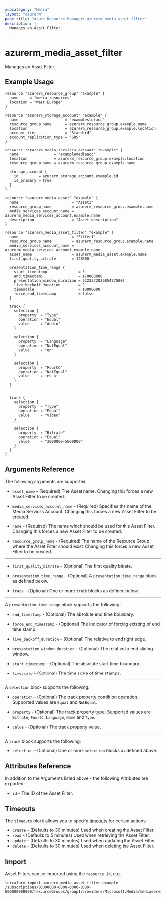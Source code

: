 ```yaml
---
subcategory: "Media"
layout: "azurerm"
page_title: "Azure Resource Manager: azurerm_media_asset_filter"
description: |-
  Manages an Asset Filter.
---
```


# azurerm_media_asset_filter

Manages an Asset Filter.

## Example Usage

```hcl
resource "azurerm_resource_group" "example" {
  name     = "media-resources"
  location = "West Europe"
}

resource "azurerm_storage_account" "example" {
  name                     = "examplestoracc"
  resource_group_name      = azurerm_resource_group.example.name
  location                 = azurerm_resource_group.example.location
  account_tier             = "Standard"
  account_replication_type = "GRS"
}

resource "azurerm_media_services_account" "example" {
  name                = "examplemediaacc"
  location            = azurerm_resource_group.example.location
  resource_group_name = azurerm_resource_group.example.name

  storage_account {
    id         = azurerm_storage_account.example.id
    is_primary = true
  }
}

resource "azurerm_media_asset" "example" {
  name                        = "Asset1"
  resource_group_name         = azurerm_resource_group.example.name
  media_services_account_name = azurerm_media_services_account.example.name
  description                 = "Asset description"
}

resource "azurerm_media_asset_filter" "example" {
  name                        = "Filter1"
  resource_group_name         = azurerm_resource_group.example.name
  media_services_account_name = azurerm_media_services_account.example.name
  asset_name                  = azurerm_media_asset.example.name
  first_quality_bitrate       = 128000

  presentation_time_range {
    start_timestamp              = 0
    end_timestamp                = 170000000
    presentation_window_duration = 9223372036854775000
    live_backoff_duration        = 0
    timescale                    = 10000000
    force_end_timestamp          = false
  }

  track {
    selection {
      property  = "Type"
      operation = "Equal"
      value     = "Audio"
    }

    selection {
      property  = "Language"
      operation = "NotEqual"
      value     = "en"
    }

    selection {
      property  = "FourCC"
      operation = "NotEqual"
      value     = "EC-3"
    }
  }


  track {
    selection {
      property  = "Type"
      operation = "Equal"
      value     = "Video"
    }

    selection {
      property  = "Bitrate"
      operation = "Equal"
      value     = "3000000-5000000"
    }
  }
}
```

## Arguments Reference

The following arguments are supported:

* `asset_name` - (Required) The Asset name. Changing this forces a new Asset Filter to be created.

* `media_services_account_name` - (Required) Specifies the name of the Media Services Account. Changing this forces a new Asset Filter to be created.

* `name` - (Required) The name which should be used for this Asset Filter. Changing this forces a new Asset Filter to be created.

* `resource_group_name` - (Required) The name of the Resource Group where the Asset Filter should exist. Changing this forces a new Asset Filter to be created.

---

* `first_quality_bitrate` - (Optional) The first quality bitrate.

* `presentation_time_range` - (Optional) A `presentation_time_range` block as defined below.

* `track` - (Optional) One or more `track` blocks as defined below.

---

A `presentation_time_range` block supports the following:

* `end_timestamp` - (Optional) The absolute end time boundary.

* `force_end_timestamp` - (Optional) The indicator of forcing existing of end time stamp.

* `live_backoff_duration` - (Optional) The relative to end right edge.

* `presentation_window_duration` - (Optional) The relative to end sliding window.

* `start_timestamp` - (Optional) The absolute start time boundary.

* `timescale` - (Optional) The time scale of time stamps.

---

A `selection` block supports the following:

* `operation` - (Optional) The track property condition operation. Supported values are `Equal` and `NotEqual`.

* `property` - (Optional) The track property type. Supported values are `Bitrate`, `FourCC`, `Language`, `Name` and `Type`.

* `value` - (Optional) The track property value.

---

A `track` block supports the following:

* `selection` - (Optional) One or more `selection` blocks as defined above.

## Attributes Reference

In addition to the Arguments listed above - the following Attributes are exported: 

* `id` - The ID of the Asset Filter.

## Timeouts

The `timeouts` block allows you to specify [timeouts](https://www.terraform.io/docs/configuration/resources.html#timeouts) for certain actions:

* `create` - (Defaults to 30 minutes) Used when creating the Asset Filter.
* `read` - (Defaults to 5 minutes) Used when retrieving the Asset Filter.
* `update` - (Defaults to 30 minutes) Used when updating the Asset Filter.
* `delete` - (Defaults to 30 minutes) Used when deleting the Asset Filter.

## Import

Asset Filters can be imported using the `resource id`, e.g.

```shell
terraform import azurerm_media_asset_filter.example /subscriptions/00000000-0000-0000-0000-000000000000/resourceGroups/group1/providers/Microsoft.Media/mediaservices/account1/assets/asset1/assetFilters/filter1
```
